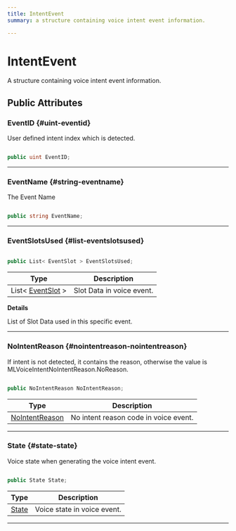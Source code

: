 ```yaml
---
title: IntentEvent
summary: a structure containing voice intent event information. 

---
```


# IntentEvent




A structure containing voice intent event information.   





## Public Attributes

### EventID {#uint-eventid}

User defined intent index which is detected. 

```csharp

public uint EventID;

```






-----------

### EventName {#string-eventname}

The Event Name 

```csharp

public string EventName;

```






-----------

### EventSlotsUsed {#list-eventslotsused}

```csharp

public List< EventSlot > EventSlotsUsed;

```

| Type | Description  | 
|--|--|
| List&lt; [EventSlot](/versioned_docs/version-31-Aug-2023/unity-api/api/UnityEngine.XR.MagicLeap/MLVoice/UnityEngine.XR.MagicLeap.MLVoice.EventSlot.md) &gt; | Slot Data in voice event.  |

**Details**

List of Slot Data used in this specific event. 





-----------

### NoIntentReason {#nointentreason-nointentreason}

If intent is not detected, it contains the reason, otherwise the value is MLVoiceIntentNoIntentReason.NoReason. 

```csharp

public NoIntentReason NoIntentReason;

```

| Type | Description  | 
|--|--|
| [NoIntentReason](/versioned_docs/version-31-Aug-2023/unity-api/api/UnityEngine.XR.MagicLeap/MLVoice/UnityEngine.XR.MagicLeap.MLVoice.md#enums-nointentreason) | No intent reason code in voice event.  |





-----------

### State {#state-state}

Voice state when generating the voice intent event. 

```csharp

public State State;

```

| Type | Description  | 
|--|--|
| [State](/versioned_docs/version-31-Aug-2023/unity-api/api/UnityEngine.XR.MagicLeap/MLVoice/UnityEngine.XR.MagicLeap.MLVoice.md#enums-state) | Voice state in voice event.  |





-----------


